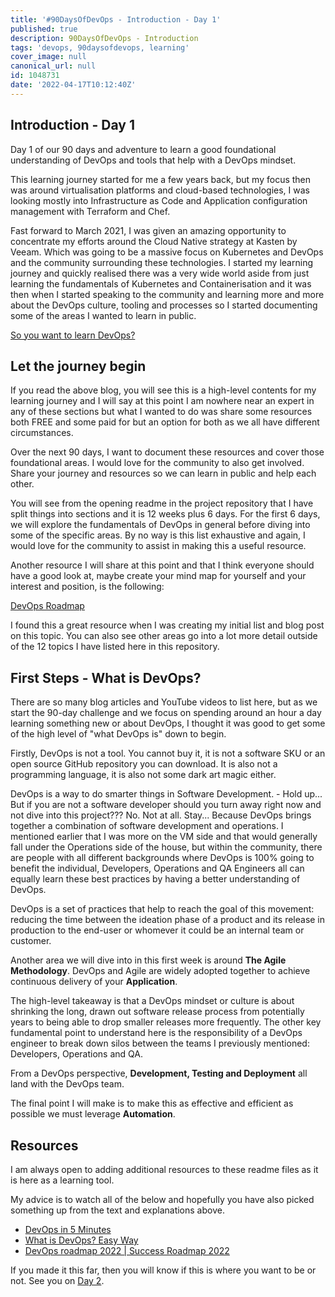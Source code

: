 ```yaml
---
title: '#90DaysOfDevOps - Introduction - Day 1'
published: true
description: 90DaysOfDevOps - Introduction
tags: 'devops, 90daysofdevops, learning'
cover_image: null
canonical_url: null
id: 1048731
date: '2022-04-17T10:12:40Z'
---
```

## Introduction - Day 1 

Day 1 of our 90 days and adventure to learn a good foundational understanding of DevOps and tools that help with a DevOps mindset. 

This learning journey started for me a few years back, but my focus then was around virtualisation platforms and cloud-based technologies, I was looking mostly into Infrastructure as Code and Application configuration management with Terraform and Chef. 

Fast forward to March 2021, I was given an amazing opportunity to concentrate my efforts around the Cloud Native strategy at Kasten by Veeam. Which was going to be a massive focus on Kubernetes and DevOps and the community surrounding these technologies. I started my learning journey and quickly realised there was a very wide world aside from just learning the fundamentals of Kubernetes and Containerisation and it was then when I started speaking to the community and learning more and more about the DevOps culture, tooling and processes so I started documenting some of the areas I wanted to learn in public. 

[So you want to learn DevOps?](https://blog.kasten.io/devops-learning-curve)

## Let the journey begin

If you read the above blog, you will see this is a high-level contents for my learning journey and I will say at this point I am nowhere near an expert in any of these sections but what I wanted to do was share some resources both FREE and some paid for but an option for both as we all have different circumstances. 

Over the next 90 days, I want to document these resources and cover those foundational areas. I would love for the community to also get involved. Share your journey and resources so we can learn in public and help each other. 

You will see from the opening readme in the project repository that I have split things into sections and it is 12 weeks plus 6 days. For the first 6 days, we will explore the fundamentals of DevOps in general before diving into some of the specific areas. By no way is this list exhaustive and again, I would love for the community to assist in making this a useful resource. 

Another resource I will share at this point and that I think everyone should have a good look at, maybe create your mind map for yourself and your interest and position, is the following: 

[DevOps Roadmap](https://roadmap.sh/devops)

I found this a great resource when I was creating my initial list and blog post on this topic. You can also see other areas go into a lot more detail outside of the 12 topics I have listed here in this repository. 

## First Steps - What is DevOps? 

There are so many blog articles and YouTube videos to list here, but as we start the 90-day challenge and we focus on spending around an hour a day learning something new or about DevOps, I thought it was good to get some of the high level of "what DevOps is" down to begin. 

Firstly, DevOps is not a tool. You cannot buy it, it is not a software SKU or an open source GitHub repository you can download. It is also not a programming language, it is also not some dark art magic either. 

DevOps is a way to do smarter things in Software Development. - Hold up... But if you are not a software developer should you turn away right now and not dive into this project??? No. Not at all. Stay... Because DevOps brings together a combination of software development and operations. I mentioned earlier that I was more on the VM side and that would generally fall under the Operations side of the house, but within the community, there are people with all different backgrounds where DevOps is 100% going to benefit the individual, Developers, Operations and QA Engineers all can equally learn these best practices by having a better understanding of DevOps. 

DevOps is a set of practices that help to reach the goal of this movement: reducing the time between the ideation phase of a product and its release in production to the end-user or whomever it could be an internal team or customer. 

Another area we will dive into in this first week is around **The Agile Methodology**. DevOps and Agile are widely adopted together to achieve continuous delivery of your **Application**. 

The high-level takeaway is that a DevOps mindset or culture is about shrinking the long, drawn out software release process from potentially years to being able to drop smaller releases more frequently. The other key fundamental point to understand here is the responsibility of a DevOps engineer to break down silos between the teams I previously mentioned: Developers, Operations and QA. 

From a DevOps perspective, **Development, Testing and Deployment** all land with the DevOps team. 

The final point I will make is to make this as effective and efficient as possible we must leverage **Automation**.

## Resources 

I am always open to adding additional resources to these readme files as it is here as a learning tool.  

My advice is to watch all of the below and hopefully you have also picked something up from the text and explanations above. 

- [DevOps in 5 Minutes](https://www.youtube.com/watch?v=Xrgk023l4lI)
- [What is DevOps? Easy Way](https://www.youtube.com/watch?v=_Gpe1Zn-1fE&t=43s)
- [DevOps roadmap 2022 | Success Roadmap 2022](https://www.youtube.com/watch?v=7l_n97Mt0ko)

If you made it this far, then you will know if this is where you want to be or not. See you on [Day 2](day02.md).  
